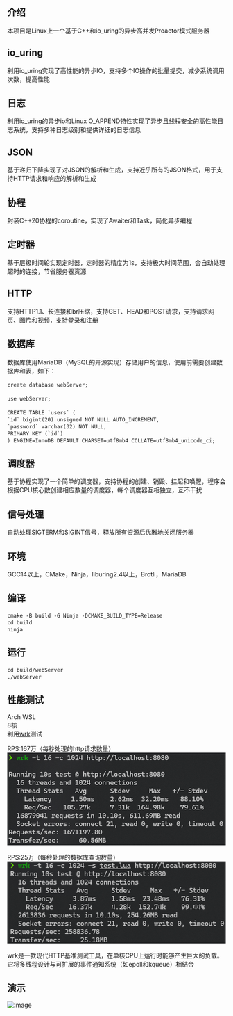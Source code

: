 ## 介绍

本项目是Linux上一个基于C++和io_uring的异步高并发Proactor模式服务器

## io_uring

利用io_uring实现了高性能的异步IO，支持多个IO操作的批量提交，减少系统调用次数，提高性能

## 日志

利用io_uring的异步io和Linux O_APPEND特性实现了异步且线程安全的高性能日志系统，支持多种日志级别和提供详细的日志信息

## JSON

基于递归下降实现了对JSON的解析和生成，支持近乎所有的JSON格式，用于支持HTTP请求和响应的解析和生成

## 协程

封装C++20协程的coroutine，实现了Awaiter和Task，简化异步编程

## 定时器

基于层级时间轮实现定时器，定时器的精度为1s，支持极大时间范围，会自动处理超时的连接，节省服务器资源

## HTTP

支持HTTP1.1、长连接和br压缩，支持GET、HEAD和POST请求，支持请求网页、图片和视频，支持登录和注册

## 数据库

数据库使用MariaDB（MySQL的开源实现）存储用户的信息，使用前需要创建数据库和表，如下：

```sql'
create database webServer;

use webServer;

CREATE TABLE `users` (
`id` bigint(20) unsigned NOT NULL AUTO_INCREMENT,
`password` varchar(32) NOT NULL,
PRIMARY KEY (`id`)
) ENGINE=InnoDB DEFAULT CHARSET=utf8mb4 COLLATE=utf8mb4_unicode_ci;
```

## 调度器

基于协程实现了一个简单的调度器，支持协程的创建、销毁、挂起和唤醒，程序会根据CPU核心数创建相应数量的调度器，每个调度器互相独立，互不干扰

## 信号处理

自动处理SIGTERM和SIGINT信号，释放所有资源后优雅地关闭服务器

## 环境

GCC14以上，CMake，Ninja，liburing2.4以上，Brotli，MariaDB

## 编译

```shell 
cmake -B build -G Ninja -DCMAKE_BUILD_TYPE=Release
cd build
ninja
```

## 运行

```shell
cd build/webServer
./webServer
```

## 性能测试

Arch WSL  
8核  
利用[wrk](https://github.com/wg/wrk)测试

RPS:167万（每秒处理的http请求数量）
![image](test/test0.png)

RPS:25万（每秒处理的数据库查询数量）
![image](test/test1.png)

wrk是一款现代HTTP基准测试工具，在单核CPU上运行时能够产生巨大的负载。它将多线程设计与可扩展的事件通知系统（如epoll和kqueue）相结合

## 演示

![image](test/show.gif)
